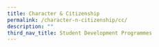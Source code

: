 ```yaml
---
title: Character & Citizenship
permalink: /character-n-citizenship/cc/
description: ""
third_nav_title: Student Development Programmes
---
```


